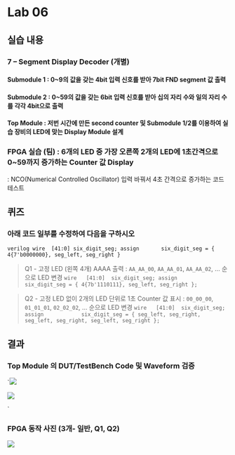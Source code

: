 # Lab 06
## 실습 내용
### **7 – Segment Display Decoder (개별)**

#### **Submodule 1** : 0~9의 값을 갖는 4bit 입력 신호를 받아 7bit FND  segment  값 출력

#### **Submodule 2** : 0~59의 값을 갖는 6bit 입력 신호를 받아 십의 자리 수와 일의 자리 수를 각각 4bit으로 출력

#### **Top Module** : 저번 시간에 만든 second counter  및 Submodule 1/2를 이용하여 실습 장비의 LED에 맞는 Display Module 설계


### FPGA 실습 (팀) : 6개의 LED 중 가장 오른쪽 2개의 LED에 1초간격으로 0~59까지 증가하는 Counter 값 Display
: NCO(Numerical Controlled Oscillator) 입력 바꿔서 4초 간격으로 증가하는 코드 테스트


## 퀴즈 
### 아래 코드 일부를 수정하여 다음을 구하시오 
```verilog wire  [41:0] six_digit_seg; assign       six_digit_seg = { 4{7'b0000000}, seg_left, seg_right } ```
> Q1 - 고정 LED (왼쪽 4개) AAAA 출력 : `AA_AA_00`, `AA_AA_01`, `AA_AA_02`, … 순으로 LED 변경
`wire	[41:0]	six_digit_seg;
assign			  six_digit_seg = { 4{7b'1110111}, seg_left, seg_right };`

> Q2 - 고정 LED 없이 2개의 LED 단위로 1초 Counter 값 표시 : `00_00_00`, `01_01_01`, `02_02_02`, … 순으로 LED 변경
`wire	[41:0]	six_digit_seg;
assign			  six_digit_seg = { seg_left, seg_right, seg_left, seg_right, seg_left, seg_right };`


## 결과 
### **Top Module 의 DUT/TestBench Code 및 Waveform 검증**
`![](https://github.com/eunjizz97/LogicDesign/blob/master/practice06/1.PNG)
<!--stackedit_data:
eyJoaXN0b3J5IjpbMTYyNTE5MTUyN119
-->
![](https://github.com/eunjizz97/LogicDesign/blob/master/practice06/%EC%BA%A1%EC%B2%98.PNG)
<!--stackedit_data:
eyJoaXN0b3J5IjpbMTU2OTgzMDU4OV19
-->`

### **FPGA 동작 사진 (3개- 일반, Q1, Q2)**
![](https://github.com/eunjizz97/LogicDesign/blob/master/practice06/7seg.PNG)
